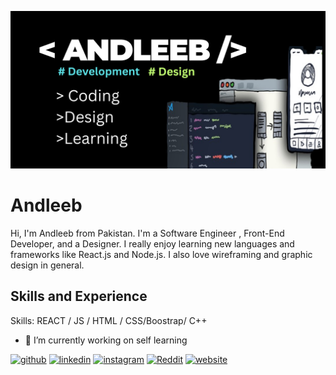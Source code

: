

![Development and design](https://github.com/andleeb4898/andleeb4898/blob/main/banner.png)

# Andleeb


Hi, I'm Andleeb from Pakistan. I'm a Software Engineer , Front-End Developer, and a Designer. I really enjoy learning new languages and frameworks like React.js and Node.js. I also love wireframing and graphic design in general.




## Skills and Experience

Skills:  REACT / JS / HTML / CSS/Boostrap/ C++

- 🔭 I’m currently working on self learning 


[<img src='https://cdn.jsdelivr.net/npm/simple-icons@3.0.1/icons/github.svg' alt='github' height='40'>](https://github.com/andleeb4898)  [<img src='https://cdn.jsdelivr.net/npm/simple-icons@3.0.1/icons/linkedin.svg' alt='linkedin' height='40'>](https://www.linkedin.com/in/https://linkedin.com/in/andleeeb-ishfaq-859a00237/)  [<img src='https://cdn.jsdelivr.net/npm/simple-icons@3.0.1/icons/instagram.svg' alt='instagram' height='40'>](https://www.instagram.com/Graphic.hic/)  [<img src='https://cdn.jsdelivr.net/npm/simple-icons@3.0.1/icons/reddit.svg' alt='Reddit' height='40'>](https://www.reddit.com/user/https://www.reddit.com/user/Past-Clue-6341/?utm_source=share&utm_medium=web3x&utm_name=web3xcss&utm_term=1&utm_content=share_button)  [<img src='https://cdn.jsdelivr.net/npm/simple-icons@3.0.1/icons/icloud.svg' alt='website' height='40'>](https://andleeb4898.github.io/andleebishfaq-portfolio/)  

